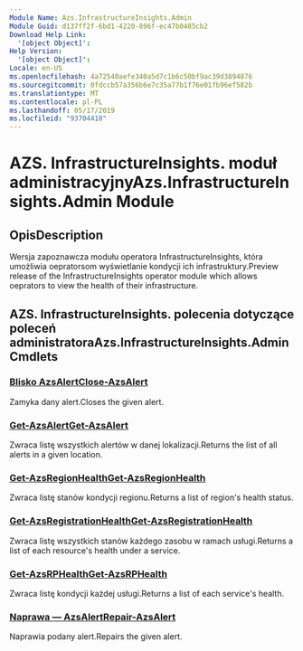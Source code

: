 ```yaml
---
Module Name: Azs.InfrastructureInsights.Admin
Module Guid: d137ff2f-6bd1-4220-896f-ec47b0485cb2
Download Help Link:
  '[object Object]': 
Help Version:
  '[object Object]': 
Locale: en-US
ms.openlocfilehash: 4a72540aefe340a5d7c1b6c50bf9ac39d3894876
ms.sourcegitcommit: 0fdccb57a356b6e7c35a77b1f76e01fb96ef582b
ms.translationtype: MT
ms.contentlocale: pl-PL
ms.lasthandoff: 05/17/2019
ms.locfileid: "93704410"
---
```

# <span data-ttu-id="883a4-101">AZS. InfrastructureInsights. moduł administracyjny</span><span class="sxs-lookup"><span data-stu-id="883a4-101">Azs.InfrastructureInsights.Admin Module</span></span>
## <span data-ttu-id="883a4-102">Opis</span><span class="sxs-lookup"><span data-stu-id="883a4-102">Description</span></span>
<span data-ttu-id="883a4-103">Wersja zapoznawcza modułu operatora InfrastructureInsights, która umożliwia oepratorsom wyświetlanie kondycji ich infrastruktury.</span><span class="sxs-lookup"><span data-stu-id="883a4-103">Preview release of the InfrastructureInsights operator module which allows oeprators to view the health of their infrastructure.</span></span>

## <span data-ttu-id="883a4-104">AZS. InfrastructureInsights. polecenia dotyczące poleceń administratora</span><span class="sxs-lookup"><span data-stu-id="883a4-104">Azs.InfrastructureInsights.Admin Cmdlets</span></span>
### [<span data-ttu-id="883a4-105">Blisko AzsAlert</span><span class="sxs-lookup"><span data-stu-id="883a4-105">Close-AzsAlert</span></span>](Close-AzsAlert.md)
<span data-ttu-id="883a4-106">Zamyka dany alert.</span><span class="sxs-lookup"><span data-stu-id="883a4-106">Closes the given alert.</span></span>

### [<span data-ttu-id="883a4-107">Get-AzsAlert</span><span class="sxs-lookup"><span data-stu-id="883a4-107">Get-AzsAlert</span></span>](Get-AzsAlert.md)
<span data-ttu-id="883a4-108">Zwraca listę wszystkich alertów w danej lokalizacji.</span><span class="sxs-lookup"><span data-stu-id="883a4-108">Returns the list of all alerts in a given location.</span></span>

### [<span data-ttu-id="883a4-109">Get-AzsRegionHealth</span><span class="sxs-lookup"><span data-stu-id="883a4-109">Get-AzsRegionHealth</span></span>](Get-AzsRegionHealth.md)
<span data-ttu-id="883a4-110">Zwraca listę stanów kondycji regionu.</span><span class="sxs-lookup"><span data-stu-id="883a4-110">Returns a list of region's health status.</span></span>

### [<span data-ttu-id="883a4-111">Get-AzsRegistrationHealth</span><span class="sxs-lookup"><span data-stu-id="883a4-111">Get-AzsRegistrationHealth</span></span>](Get-AzsRegistrationHealth.md)
<span data-ttu-id="883a4-112">Zwraca listę wszystkich stanów każdego zasobu w ramach usługi.</span><span class="sxs-lookup"><span data-stu-id="883a4-112">Returns a list of each resource's health under a service.</span></span>

### [<span data-ttu-id="883a4-113">Get-AzsRPHealth</span><span class="sxs-lookup"><span data-stu-id="883a4-113">Get-AzsRPHealth</span></span>](Get-AzsRPHealth.md)
<span data-ttu-id="883a4-114">Zwraca listę kondycji każdej usługi.</span><span class="sxs-lookup"><span data-stu-id="883a4-114">Returns a list of each service's health.</span></span>

### [<span data-ttu-id="883a4-115">Naprawa — AzsAlert</span><span class="sxs-lookup"><span data-stu-id="883a4-115">Repair-AzsAlert</span></span>](Repair-AzsAlert.md)
<span data-ttu-id="883a4-116">Naprawia podany alert.</span><span class="sxs-lookup"><span data-stu-id="883a4-116">Repairs the given alert.</span></span>

